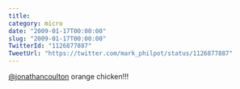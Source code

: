 ```yaml
---
title: 
category: micro
date: "2009-01-17T00:00:00"
slug: "2009-01-17T00:00:00"
TwitterId: "1126877887"
TweetUrl: "https://twitter.com/mark_philpot/status/1126877887"
---
```


[@jonathancoulton](https://twitter.com/jonathancoulton) orange chicken!!!
